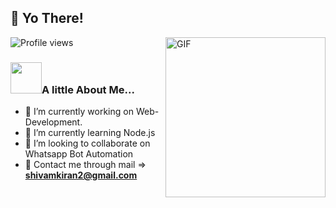 ## 👋 Yo There!
<img align="right" alt="GIF" height="256px" src="https://i.imgur.com/q0jR0sv.gif"/>![Profile views](https://gpvc.arturio.dev/Hiroto77)


### <img src="https://media.giphy.com/media/mGcNjsfWAjY5AEZNw6/giphy.gif" width="50">A little About Me...
- 🔭 I’m currently working on Web-Development.
- 🌱 I’m currently learning Node.js
- 👯 I’m looking to collaborate on Whatsapp Bot Automation
- 💬 Contact me through mail => **shivamkiran2@gmail.com** 

